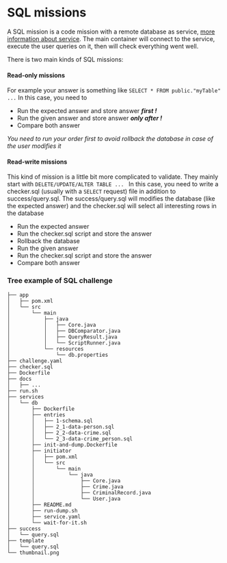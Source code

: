 # SQL missions
A SQL mission is a code mission with a remote database as service, [more information about service](../multi-service).
The main container will connect to the service, execute the user queries on it, then will check everything
went well.

There is two main kinds of SQL missions:

#### Read-only missions
For example your answer is something like
```SELECT * FROM public."myTable" ...```
In this case, you need to 
* Run the expected answer and store answer _**first !**_
* Run the given answer and store answer _**only after !**_
* Compare both answer

_You need to run your order first to avoid rollback the database in case of the user modifies it_


#### Read-write missions
This kind of mission is a little bit more complicated to validate. They mainly start with 
```DELETE/UPDATE/ALTER TABLE ... ```
In this case, you need to write a checker.sql (usually with a ```SELECT``` request) file in addition to success/query.sql. 
The success/query.sql will modifies the database (like the expected answer) and the checker.sql will select all interesting rows in the database

* Run the expected answer
* Run the checker.sql script and store the answer
* Rollback the database
* Run the given answer
* Run the checker.sql script and store the answer
* Compare both answer



### Tree example of SQL challenge
```
├── app
│   ├── pom.xml
│   └── src
│       └── main
│           ├── java
│           │   ├── Core.java
│           │   ├── DBComparator.java
│           │   ├── QueryResult.java
│           │   └── ScriptRunner.java
│           └── resources
│               └── db.properties
├── challenge.yaml
├── checker.sql
├── Dockerfile
├── docs
│   ├── ...
├── run.sh
├── services
│   └── db
│       ├── Dockerfile
│       ├── entries
│       │   ├── 1-schema.sql
│       │   ├── 2_1-data-person.sql
│       │   ├── 2_2-data-crime.sql
│       │   └── 2_3-data-crime_person.sql
│       ├── init-and-dump.Dockerfile
│       ├── initiator
│       │   ├── pom.xml
│       │   └── src
│       │       └── main
│       │           └── java
│       │               ├── Core.java
│       │               ├── Crime.java
│       │               ├── CriminalRecord.java
│       │               └── User.java
│       ├── README.md
│       ├── run-dump.sh
│       ├── service.yaml
│       └── wait-for-it.sh
├── success
│   └── query.sql
├── template
│   └── query.sql
└── thumbnail.png
```